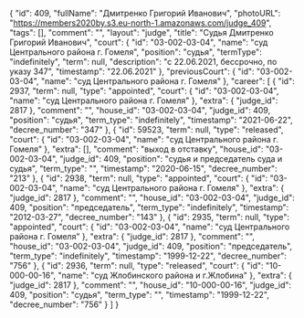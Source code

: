 {
    "id": 409,
    "fullName": "Дмитренко Григорий Иванович",
    "photoURL": "https://members2020by.s3.eu-north-1.amazonaws.com/judge_409",
    "tags": [],
    "comment": "",
    "layout": "judge",
    "title": "Судья Дмитренко Григорий Иванович",
    "court": {
        "id": "03-002-03-04",
        "name": "суд Центрального района г. Гомеля",
        "position": "судья",
        "termType": "indefinitely",
        "term": null,
        "description": "c 22.06.2021, бессрочно, по указу 347",
        "timestamp": "22.06.2021"
    },
    "previousCourt": {
        "id": "03-002-03-04",
        "name": "суд Центрального района г. Гомеля"
    },
    "career": [
        {
            "id": 2937,
            "term": null,
            "type": "appointed",
            "court": {
                "id": "03-002-03-04",
                "name": "суд Центрального района г. Гомеля"
            },
            "extra": {
                "judge_id": 2817
            },
            "comment": "",
            "house_id": "03-002-03-04",
            "judge_id": 409,
            "position": "судья",
            "term_type": "indefinitely",
            "timestamp": "2021-06-22",
            "decree_number": "347"
        },
        {
            "id": 59523,
            "term": null,
            "type": "released",
            "court": {
                "id": "03-002-03-04",
                "name": "суд Центрального района г. Гомеля"
            },
            "extra": [],
            "comment": "выход в отставку",
            "house_id": "03-002-03-04",
            "judge_id": 409,
            "position": "судья и председатель суда и судья",
            "term_type": "",
            "timestamp": "2020-06-15",
            "decree_number": "213"
        },
        {
            "id": 2938,
            "term": null,
            "type": "appointed",
            "court": {
                "id": "03-002-03-04",
                "name": "суд Центрального района г. Гомеля"
            },
            "extra": {
                "judge_id": 2817
            },
            "comment": "",
            "house_id": "03-002-03-04",
            "judge_id": 409,
            "position": "председатель",
            "term_type": "indefinitely",
            "timestamp": "2012-03-27",
            "decree_number": "143"
        },
        {
            "id": 2935,
            "term": null,
            "type": "appointed",
            "court": {
                "id": "03-002-03-04",
                "name": "суд Центрального района г. Гомеля"
            },
            "extra": {
                "judge_id": 2817
            },
            "comment": "",
            "house_id": "03-002-03-04",
            "judge_id": 409,
            "position": "председатель",
            "term_type": "indefinitely",
            "timestamp": "1999-12-22",
            "decree_number": "756"
        },
        {
            "id": 2936,
            "term": null,
            "type": "released",
            "court": {
                "id": "10-000-00-16",
                "name": "суд Жлобинского района и г.Жлобина"
            },
            "extra": {
                "judge_id": 2817
            },
            "comment": "",
            "house_id": "10-000-00-16",
            "judge_id": 409,
            "position": "судья",
            "term_type": "",
            "timestamp": "1999-12-22",
            "decree_number": "756"
        }
    ]
}